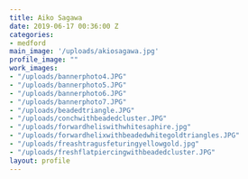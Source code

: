 ```yaml
---
title: Aiko Sagawa
date: 2019-06-17 00:36:00 Z
categories:
- medford
main_image: '/uploads/akiosagawa.jpg'
profile_image: ""
work_images:
- "/uploads/bannerphoto4.JPG"
- "/uploads/bannerphoto5.JPG"
- "/uploads/bannerphoto6.JPG"
- "/uploads/bannerphoto7.JPG"
- "/uploads/beadedtriangle.JPG"
- "/uploads/conchwithbeadedcluster.JPG"
- "/uploads/forwardheliswithwhitesaphire.jpg"
- "/uploads/forwardhelixwithbeadedwhitegoldtriangles.JPG"
- "/uploads/freashtragusfeturingyellowgold.jpg"
- "/uploads/freshflatpiercingwithbeadedcluster.JPG"
layout: profile
---
```


